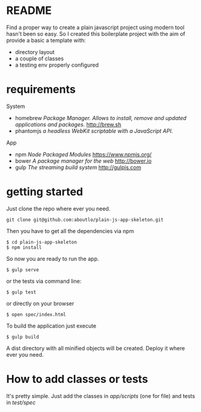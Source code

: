 # README

Find a proper way to create a plain javascript project using modern tool hasn't been so easy. 
So I created this boilerplate project with the aim of provide a basic a template with:
 
- directory layout
- a couple of classes
- a testing env properly configured

# requirements

System

- homebrew *Package Manager. Allows to install, remove and updated applications and packages.* <http://brew.sh>
- phantomjs *a headless WebKit scriptable with a JavaScript API.* 

App

- npm *Node Packaged Modules* <https://www.npmjs.org/>
- bower *A package manager for the web* <http://bower.io>
- gulp *The streaming build system* <http://gulpjs.com>

# getting started

Just clone the repo where ever you need. 

```
git clone git@github.com:aboutlo/plain-js-app-skeleton.git
```

Then you have to get all the dependencies via npm

```
$ cd plain-js-app-skeleton
$ npm install
```

So now you are ready to run the app. 
 
```
$ gulp serve
```

or the tests via command line:

```
$ gulp test
```

or directly on your browser

```
$ open spec/index.html
```

To build the application just execute

```
$ gulp build
```

A dist directory with all minified objects will be created. Deploy it where ever you need.

# How to add classes or tests

It's pretty simple. Just add the classes in *app/scripts* (one for file) and tests in *test/spec*

